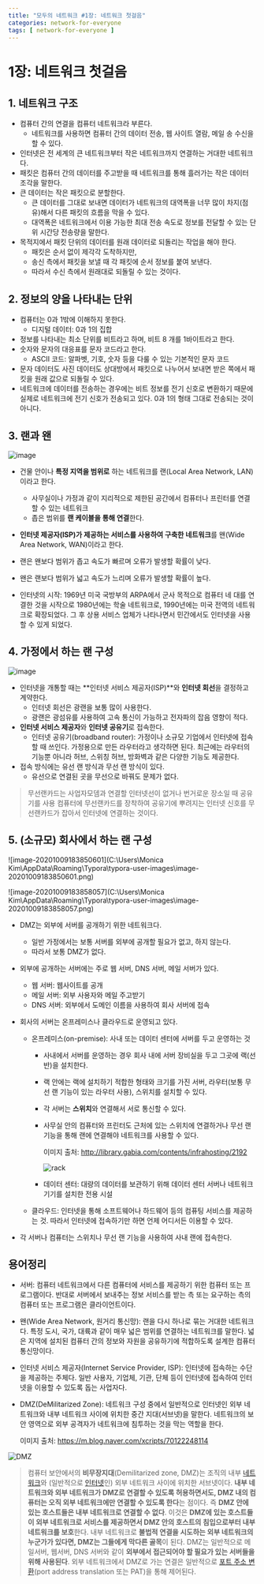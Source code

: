 ```yaml
---
title: "모두의 네트워크 #1장: 네트워크 첫걸음"
categories: network-for-everyone
tags: [ network-for-everyone ]
---
```


# 1장: 네트워크 첫걸음

## 1. 네트워크 구조

- 컴퓨터 간의 연결을 컴퓨터 네트워크라 부른다.
  - 네트워크를 사용하면 컴퓨터 간의 데이터 전송, 웹 사이트 열람, 메일 송 수신을 할 수 있다.
- 인터넷은 전 세계의 큰 네트워크부터 작은 네트워크까지 연결하는 거대한 네트워크다.
- 패킷은 컴퓨터 간의 데이터를 주고받을 때 네트워크를 통해 흘러가는 작은 데이터 조각을 말한다.
- 큰 데이터는 작은 패킷으로 분할한다.
  - 큰 데이터를 그대로 보내면 데이터가 네트워크의 대역폭을 너무 많이 차지(점유)해서 다른 패킷의 흐름을 막을 수 있다.
  - 대역폭은 네트워크에서 이용 가능한 최대 전송 속도로 정보를 전달할 수 있는 단위 시간당 전송량을 말한다.
- 목적지에서 패킷 단위의 데이터를 원래 데이터로 되돌리는 작업을 해야 한다.
  - 패킷은 순서 없이 제각각 도착하지만,
  - 송신 측에서 패킷을 보낼 때 각 패킷에 순서 정보를 붙여 보낸다.
  - 따라서 수신 측에서 원래대로 되돌릴 수 있는 것이다.



## 2. 정보의 양을 나타내는 단위

- 컴퓨터는 0과 1밖에 이해하지 못한다.
  - 디지털 데이터: 0과 1의 집합
- 정보를 나타내는 최소 단위를 비트라고 하며, 비트 8 개를 1바이트라고 한다.
- 숫자와 문자의 대응표를 문자 코드라고 한다.
  - ASCII 코드: 알파벳, 기호, 숫자 등을 다룰 수 있는 기본적인 문자 코드
- 문자 데이터도 사진 데이터도 상대방에서 패킷으로 나누어서 보내면 받은 쪽에서 패킷을 원래 값으로 되돌릴 수 있다.
- 네트워크에 데이터를 전송하는 경우에는 비트 정보를 전기 신호로 변환하기 때문에 실제로 네트워크에 전기 신호가 전송되고 있다. 0과 1의 형태 그대로 전송되는 것이 아니다.



## 3. 랜과 왠

![image](https://user-images.githubusercontent.com/50407047/95562823-a1ec9100-0a57-11eb-8685-ad841efd7064.png)

- 건물 안이나 **특정 지역을 범위로** 하는 네트워크를 랜(Local Area Network, LAN)이라고 한다. 
  - 사무실이나 가정과 같이 지리적으로 제한된 공간에서 컴퓨터나 프린터를 연결할 수 있는 네트워크
  - 좁은 범위를 **랜 케이블을 통해 연결**한다.
- **인터넷 제공자(ISP)가 제공하는 서비스를 사용하여 구축한 네트워크**를 왠(Wide Area Network, WAN)이라고 한다.
- 랜은 왠보다 범위가 좁고 속도가 빠르며 오류가 발생할 확률이 낮다.
- 왠은 랜보다 범위가 넓고 속도가 느리며 오류가 발생할 확률이 높다.

- 인터넷의 시작: 1969년 미국 국방부의 ARPA에서 군사 목적으로 컴퓨터 네 대를 연결한 것을 시작으로 1980년에는 학술 네트워크로, 1990년에는 미국 전역의 네트워크로 확장되었다. 그 후 상용 서비스 업체가 나타나면서 민간에서도 인터넷을 사용할 수 있게 되었다. 



## 4. 가정에서 하는 랜 구성

![image](https://user-images.githubusercontent.com/50407047/95564627-0b6d9f00-0a5a-11eb-94bb-37647feb80db.png)

- 인터넷을 개통할 때는 **인터넷 서비스 제공자(ISP)**와 **인터넷 회선**을 결정하고 계약한다.
  - 인터넷 회선은 광랜을 보통 많이 사용한다.
  - 광랜은 광섬유를 사용하여 고속 통신이 가능하고 전자파의 잡음 영향이 적다.
- **인터넷 서비스 제공자**와 **인터넷 공유기**로 접속한다.
  - 인터넷 공유기(broadband router): 가정이나 소규모 기업에서 인터넷에 접속할 때 쓰인다. 가정용으로 만든 라우터라고 생각하면 된다. 최근에는 라우터의 기능뿐 아니라 허브, 스위칭 허브, 방화벽과 같은 다양한 기능도 제공한다.
- 접속 방식에는 유선 랜 방식과 무선 랜 방식이 있다.
  - 유선으로 연결된 곳을 무선으로 바꿔도 문제가 없다.

> 무선랜카드는 사업자모뎀과 연결할 인터넷선이 없거나 번거로운 장소일 때 공유기를 사용 컴퓨터에 무선랜카드를 장착하여 공유기에 뿌려지는 인터넷 신호를 무선랜카드가 잡아서 인터넷에 연결하는 것이다.  

## 5. (소규모) 회사에서 하는 랜 구성

![image-20201009183850601](C:\Users\Monica Kim\AppData\Roaming\Typora\typora-user-images\image-20201009183850601.png)

![image-20201009183858057](C:\Users\Monica Kim\AppData\Roaming\Typora\typora-user-images\image-20201009183858057.png)

- DMZ는 외부에 서버를 공개하기 위한 네트워크다.

  - 일반 가정에서는 보통 서버를 외부에 공개할 필요가 없고, 하지 않는다. 
  - 따라서 보통 DMZ가 없다.

- 외부에 공개하는 서버에는 주로 웹 서버, DNS 서버, 메일 서버가 있다.

  - 웹 서버: 웹사이트를 공개
  - 메일 서버: 외부 사용자와 메일 주고받기
  - DNS 서버: 외부에서 도메인 이름을 사용하여 회사 서버에 접속

- 회사의 서버는 온프레미스나 클라우드로 운영되고 있다.

  - 온프레미스(on-premise): 사내 또는 데이터 센터에 서버를 두고 운영하는 것

    - 사내에서 서버를 운영하는 경우 회사 내에 서버 장비실을 두고 그곳에 랙(선반)을 설치한다.

    - 랙 안에는 랙에 설치하기 적합한 형태와 크기를 가진 서버, 라우터(보통 무선 랜 기능이 있는 라우터 사용), 스위치를 설치할 수 있다. 

    - 각 서버는 **스위치**와 연결해서 서로 통신할 수 있다.

    - 사무실 안의 컴퓨터와 프린터도 근처에 있는 스위치에 연결하거나 무선 랜 기능을 통해 랜에 연결해야 네트워크를 사용할 수 있다.

      이미지 출처: http://library.gabia.com/contents/infrahosting/2192

      ![rack](http://library.gabia.com/wp-content/uploads/2016/03/1-1.jpg)

    - 데이터 센터: 대량의 데이터를 보관하기 위해 데이터 센터 서버나 네트워크 기기를 설치한 전용 시설

  - 클라우드: 인터넷을 통해 소프트웨어나 하드웨어 등의 컴퓨팅 서비스를 제공하는 것. 따라서 인터넷에 접속하기만 하면 언제 어디서든 이용할 수 있다.

- 각 서버나 컴퓨터는 스위치나 무선 랜 기능을 사용하여 사내 랜에 접속한다.



## 용어정리

- 서버: 컴퓨터 네트워크에서 다른 컴퓨터에 서비스를 제공하기 위한 컴퓨터 또는 프로그램이다. 반대로 서버에서 보내주는 정보 서비스를 받는 측 또는 요구하는 측의 컴퓨터 또는 프로그램은 클라이언트이다. 

- 왠(Wide Area Network, 원거리 통신망): 랜을 다시 하나로 묶는 거대한 네트워크다. 특정 도시, 국가, 대륙과 같이 매우 넓은 범위를 연결하는 네트워크를 말한다. 넓은 지역에 설치된 컴퓨터 간의 정보와 자원을 공유하기에 적합하도록 설계한 컴퓨터 통신망이다.

- 인터넷 서비스 제공자(Internet Service Provider, ISP): 인터넷에 접속하는 수단을 제공하는 주체다. 일반 사용자, 기업체, 기관, 단체 등이 인터넷에 접속하여 인터넷을 이용할 수 있도록 돕는 사업자다.

- DMZ(DeMilitarized Zone): 네트워크 구성 중에서 일반적으로 인터넷인 외부 네트워크와 내부 네트워크 사이에 위치한 중간 지대(서브넷)을 말한다. 네트워크의 보안 영역으로 외부 공격자가 네트워크에 침투하는 것을 막는 역할을 한다.

  이미지 출처: https://m.blog.naver.com/xcripts/70122248114

![DMZ](https://mblogthumb-phinf.pstatic.net/20111025_274/xcripts_1319554710879Nwxz6_JPEG/DMZ%B0%B3%B3%E4%B5%B5.jpg?type=w2)

> 컴퓨터 보안에서의 **비무장지대**(Demilitarized zone, DMZ)는 조직의 내부 [네트워크](https://ko.wikipedia.org/wiki/네트워크)와 (일반적으로 [인터넷](https://ko.wikipedia.org/wiki/인터넷)인) 외부 네트워크 사이에 위치한 서브넷이다. **내부 네트워크와 외부 네트워크가 DMZ로 연결할 수 있도록 허용하면서도, DMZ 내의 컴퓨터는 오직 외부 네트워크에만 연결할 수 있도록 한다**는 점이다. 즉 **DMZ 안에 있는 호스트들은 내부 네트워크로 연결할 수 없다**. 이것은 **DMZ에 있는 호스트들이 외부 네트워크로 서비스를 제공하면서 DMZ 안의 호스트의 침입으로부터 내부 네트워크를 보호**한다. 내부 네트워크로 **불법적 연결을 시도하는 외부 네트워크의 누군가가 있다면, DMZ는 그들에게 막다른 골목**이 된다. DMZ는 일반적으로 메일서버, 웹서버, DNS 서버와 같이 **외부에서 접근되어야 할 필요가 있는 서버들을 위해 사용된다**. 외부 네트워크에서 DMZ로 가는 연결은 일반적으로 [포트 주소 변환](https://ko.wikipedia.org/wiki/포트_주소_변환)(port address translation 또는 PAT)을 통해 제어된다.